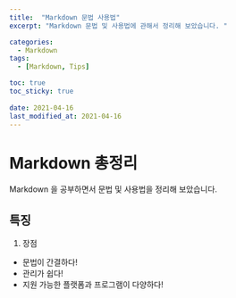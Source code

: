 ```yaml
---
title:  "Markdown 문법 사용법"
excerpt: "Markdown 문법 및 사용법에 관해서 정리해 보았습니다. "

categories:
  - Markdown
tags:
  - [Markdown, Tips]

toc: true
toc_sticky: true
 
date: 2021-04-16
last_modified_at: 2021-04-16
---
```


# Markdown 총정리

Markdown 을 공부하면서 문법 및 사용법을 정리해 보았습니다.

## 특징
1. 장점
  - 문법이 간결하다!
  - 관리가 쉽다!
  - 지원 가능한 플랫폼과 프로그램이 다양하다!
